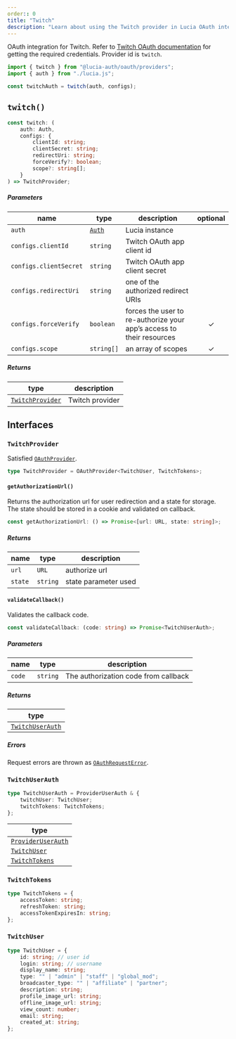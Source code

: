 ```yaml
---
order:: 0
title: "Twitch"
description: "Learn about using the Twitch provider in Lucia OAuth integration"
---
```


OAuth integration for Twitch. Refer to [Twitch OAuth documentation](https://dev.twitch.tv/docs/authentication) for getting the required credentials. Provider id is `twitch`.

```ts
import { twitch } from "@lucia-auth/oauth/providers";
import { auth } from "./lucia.js";

const twitchAuth = twitch(auth, configs);
```

## `twitch()`

```ts
const twitch: (
	auth: Auth,
	configs: {
		clientId: string;
		clientSecret: string;
		redirectUri: string;
		forceVerify?: boolean;
		scope?: string[];
	}
) => TwitchProvider;
```

##### Parameters

| name                   | type                                       | description                                                          | optional |
| ---------------------- | ------------------------------------------ | -------------------------------------------------------------------- | :------: |
| `auth`                 | [`Auth`](/reference/lucia/interfaces/auth) | Lucia instance                                                       |          |
| `configs.clientId`     | `string`                                   | Twitch OAuth app client id                                           |          |
| `configs.clientSecret` | `string`                                   | Twitch OAuth app client secret                                       |          |
| `configs.redirectUri`  | `string`                                   | one of the authorized redirect URIs                                  |          |
| `configs.forceVerify`  | `boolean`                                  | forces the user to re-authorize your app’s access to their resources |    ✓     |
| `configs.scope`        | `string[]`                                 | an array of scopes                                                   |    ✓     |

##### Returns

| type                                | description     |
| ----------------------------------- | --------------- |
| [`TwitchProvider`](#twitchprovider) | Twitch provider |

## Interfaces

### `TwitchProvider`

Satisfied [`OAuthProvider`](/reference/oauth/interfaces#oauthprovider).

```ts
type TwitchProvider = OAuthProvider<TwitchUser, TwitchTokens>;
```

#### `getAuthorizationUrl()`

Returns the authorization url for user redirection and a state for storage. The state should be stored in a cookie and validated on callback.

```ts
const getAuthorizationUrl: () => Promise<[url: URL, state: string]>;
```

##### Returns

| name    | type     | description          |
| ------- | -------- | -------------------- |
| `url`   | `URL`    | authorize url        |
| `state` | `string` | state parameter used |

#### `validateCallback()`

Validates the callback code.

```ts
const validateCallback: (code: string) => Promise<TwitchUserAuth>;
```

##### Parameters

| name   | type     | description                          |
| ------ | -------- | ------------------------------------ |
| `code` | `string` | The authorization code from callback |

##### Returns

| type                                |
| ----------------------------------- |
| [`TwitchUserAuth`](#twitchuserauth) |

##### Errors

Request errors are thrown as [`OAuthRequestError`](/reference/oauth/interfaces#oauthrequesterror).

### `TwitchUserAuth`

```ts
type TwitchUserAuth = ProviderUserAuth & {
	twitchUser: TwitchUser;
	twitchTokens: TwitchTokens;
};
```

| type                                                               |
| ------------------------------------------------------------------ |
| [`ProviderUserAuth`](/reference/oauth/interfaces#provideruserauth) |
| [`TwitchUser`](#twitchuser)                                        |
| [`TwitchTokens`](#twitchtokens)                                    |

### `TwitchTokens`

```ts
type TwitchTokens = {
	accessToken: string;
	refreshToken: string;
	accessTokenExpiresIn: string;
};
```

### `TwitchUser`

```ts
type TwitchUser = {
	id: string; // user id
	login: string; // username
	display_name: string;
	type: "" | "admin" | "staff" | "global_mod";
	broadcaster_type: "" | "affiliate" | "partner";
	description: string;
	profile_image_url: string;
	offline_image_url: string;
	view_count: number;
	email: string;
	created_at: string;
};
```
